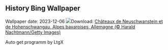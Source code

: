 ## History Bing Wallpaper
Wallpaper date: 2023-12-06
![](https://www.bing.com/th?id=OHR.AlpsCastles_FR-CA9479125560_UHD.jpg&w=1000)Download: [Châteaux de Neuschwanstein et de Hohenschwangau, Alpes bavaroises, Allemagne (© Harald Nachtmann/Getty Images)](https://www.bing.com/th?id=OHR.AlpsCastles_FR-CA9479125560_UHD.jpg)

Auto get programm by LtgX
